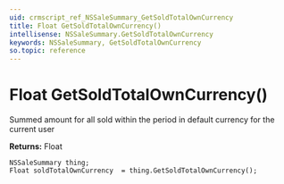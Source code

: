 ```yaml
---
uid: crmscript_ref_NSSaleSummary_GetSoldTotalOwnCurrency
title: Float GetSoldTotalOwnCurrency()
intellisense: NSSaleSummary.GetSoldTotalOwnCurrency
keywords: NSSaleSummary, GetSoldTotalOwnCurrency
so.topic: reference
---
```


# Float GetSoldTotalOwnCurrency()

Summed amount for all sold within the period in default currency for the current user

**Returns:** Float

```crmscript
NSSaleSummary thing;
Float soldTotalOwnCurrency  = thing.GetSoldTotalOwnCurrency();
```

